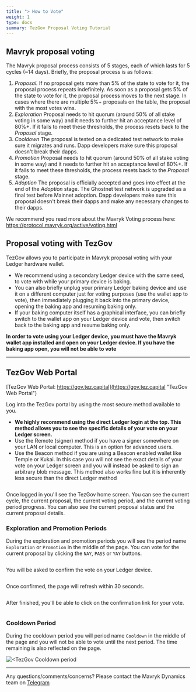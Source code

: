 ```yaml
---
title: "> How to Vote"
weight: 1
type: docs
summary: TezGov Proposal Voting Tutorial
---
```


## Mavryk proposal voting

The Mavryk proposal process consists of 5 stages, each of which lasts for 5 cycles (~14 days). Briefly, the proposal process is as follows:
1. *Proposal.* If no proposal gets more than 5% of the state to vote for it, the proposal process repeats indefinitely. As soon as a proposal gets 5% of the state to vote for it, the proposal process moves to the next stage. In cases where there are multiple 5%+ proposals on the table, the proposal with the most votes wins.
2. *Exploration* Proposal needs to hit quorum (around 50% of all stake voting in some way) and it needs to further hit an acceptance level of 80%+. If it fails to meet these thresholds, the process resets back to the *Proposal* stage.
3. *Cooldown* The proposal is tested on a dedicated test network to make sure it migrates and runs. Dapp developers make sure this proposal doesn't break their dapps.
4. *Promotion* Proposal needs to hit quorum (around 50% of all stake voting in some way) and it needs to further hit an acceptance level of 80%+. If it fails to meet these thresholds, the process resets back to the *Proposal* stage.
5. *Adoption* The proposal is officially accepted and goes into effect at the end of the *Adoption* stage. The Ghostnet test network is upgraded as a final test before Mainnet adoption. Dapp developers make sure this proposal doesn't break their dapps and make any necessary changes to their dapps.

We recommend you read more about the Mavryk Voting process here: https://protocol.mavryk.org/active/voting.html

## Proposal voting with TezGov

TezGov allows you to participate in Mavryk proposal voting with your Ledger hardware wallet. 

* We recommend using a secondary Ledger device with the same seed, to vote with while your primary device is baking. 
* You can also briefly unplug your primary Ledger baking device and use it on a different computer just for voting purposes (use the wallet app to vote), then immediately plugging it back into the primary device, opening the baking app and resuming baking only.
* If your baking computer itself has a graphical interface, you can briefly switch to the wallet app on your Ledger device and vote, then switch back to the baking app and resume baking only.

**In order to vote using your Ledger device, you must have the Mavryk wallet app installed and open on your Ledger device. If you have the baking app open, you will not be able to vote**

---

## TezGov Web Portal

[TezGov Web Portal: https://gov.tez.capital](https://gov.tez.capital "TezGov Web Portal")

Log into the TezGov portal by using the most secure method available to you. 

* **We highly recommend using the direct Ledger login at the top. This method allows you to see the specific details of your vote on your Ledger screen.**
* Use the Remote (signer) method if you have a signer somewhere on your LAN or local computer. This is an option for advanced users. 
* Use the Beacon method if you are using a Beacon enabled wallet like Temple or Kukai. In this case you will not see the exact details of your vote on your Ledger screen and you will instead be asked to sign an arbitrary blob message. This method also works fine but it is inherently less secure than the direct Ledger method

![<TezGov login home screen>](/tezgov/tutorial/tezgovHome.png) 

Once logged in you'll see the TezGov home screen. You can see the current cycle, the current proposal, the current voting period, and the current voting period progress. You can also see the current proposal status and the current proposal details.

### Exploration and Promotion Periods
During the exploration and promotion periods you will see the period name `Exploration` or `Promotion` in the middle of the page. You can vote for the current proposal by clicking the `NAY`, `PASS` or `YAY` buttons.

![<TezGov login home screen>](/tezgov/tutorial/tezgovPromotion.png)

 You will be asked to confirm the vote on your Ledger device. 

![<TezGov login home screen>](/tezgov/tutorial/tezgovPromotionConfirm.png)

Once confirmed, the page will refresh within 30 seconds.

![<TezGov login home screen>](/tezgov/tutorial/tezgovPromotionConfirm2.png)

After finished, you'll be able to click on the confirmation link for your vote.

![<TezGov login home screen>](/tezgov/tutorial/tezgovPromotionConfirm3.png)

### Cooldown Period
During the cooldown period you will period name `Cooldown` in the middle of the page and you will not be able to vote until the next period. The time remaining is also reflected on the page.

![<TezGov Cooldown period](/tezgov/tutorial/tezgovCooldown.png) 


---

Any questions/comments/concerns? Please contact the Mavryk Dynamics team on
[Telegram](https://t.me/MavrykNetwork) 